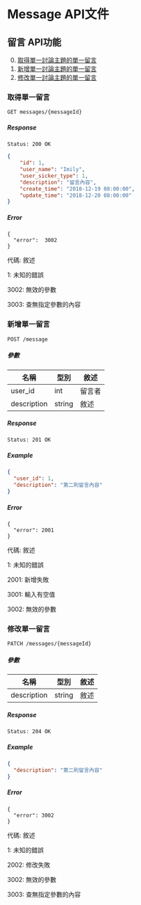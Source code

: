 # Message API文件

## 留言 API功能

0. [取得單一討論主題的單一留言](#取得單一討論主題的單一留言)
0. [新增單一討論主題的單一留言](#新增單一討論主題的單一留言)
0. [修改單一討論主題的單一留言](#修改單一討論主題的單一留言)

### 取得單一留言

`GET messages/{messageId}`

##### Response

`Status: 200 OK`

```json
{
    "id": 1,
    "user_name": "Imily",
    "user_sicker_type": 1,
    "description": "留言內容",
    "create_time": "2018-12-19 08:00:00",
    "update_time": "2018-12-20 08:00:00"
}
```
##### Error

```
{
  "error":  3002
}
```

代碼: 敘述

1: 未知的錯誤

3002: 無效的參數

3003: 查無指定參數的內容

### 新增單一留言

`POST /message`

##### 參數

| 名稱          | 型別    | 敘述 |
| ---          | ---     | --- |
| user_id    | int     | 留言者 |
| description  | string     | 敘述 |

##### Response

`Status: 201 OK`

##### Example

```json
{
  "user_id": 1,
  "description": "第二則留言內容"
}
```

##### Error

```
{
  "error": 2001
}
```

代碼: 敘述

1: 未知的錯誤

2001: 新增失敗

3001: 輸入有空值

3002: 無效的參數

### 修改單一留言

`PATCH /messages/{messageId}`

##### 參數

| 名稱          | 型別    | 敘述 |
| ---          | ---     | --- |
| description  | string     | 敘述 |

##### Response

`Status: 204 OK`

##### Example

```json
{
  "description": "第二則留言內容"
}
```

##### Error

```
{
  "error": 3002
}
```

代碼: 敘述

1: 未知的錯誤

2002: 修改失敗

3002: 無效的參數

3003: 查無指定參數的內容

